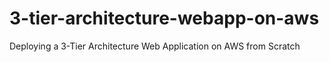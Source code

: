 # 3-tier-architecture-webapp-on-aws
Deploying a 3-Tier Architecture Web Application on AWS from Scratch
